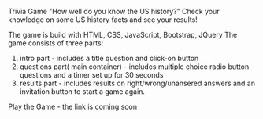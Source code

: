 Trivia Game "How well do you know the US history?"
Check your knowledge on some US history facts and see your results! 

The game is build with HTML, CSS, JavaScript, Bootstrap, JQuery
The game consists of three parts:
1. intro part - includes a title question and click-on button
2. questions part( main container) - includes multiple choice radio button questions and a timer set up for 30 seconds
3. results part - includes results on right/wrong/unansered answers and an invitation button to start a game again.

Play the Game - the link is coming soon
